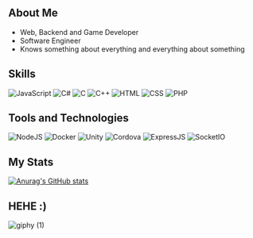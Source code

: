 
## About Me
- Web, Backend and Game Developer
- Software Engineer
- Knows something about everything and everything about something

## Skills
![JavaScript](https://img.shields.io/badge/-JavaScript-yellow)
![C#](https://img.shields.io/badge/-C%23-blue)
![C](https://img.shields.io/badge/-C-blue)
![C++](https://img.shields.io/badge/-C%2B%2B-blue)
![HTML](https://img.shields.io/badge/-HTML-orange)
![CSS](https://img.shields.io/badge/-CSS-blueviolet)
![PHP](https://img.shields.io/badge/-PHP-purple)

## Tools and Technologies
![NodeJS](https://img.shields.io/badge/-NodeJS-green)
![Docker](https://img.shields.io/badge/-Docker-blue)
![Unity](https://img.shields.io/badge/-Unity-black)
![Cordova](https://img.shields.io/badge/-Cordova-lightgrey)
![ExpressJS](https://img.shields.io/badge/-ExpressJS-green)
![SocketIO](https://img.shields.io/badge/-SocketIO-grey)

## My Stats

[![Anurag's GitHub stats](https://github-readme-stats.vercel.app/api?username=berkaydmrkl)](https://github.com/berkaydmrkl/github-readme-stats)


## HEHE :)
![giphy (1)](https://user-images.githubusercontent.com/90573081/134888770-ccc30e40-d02a-4e04-a2ea-a43fb4393ca9.gif)

